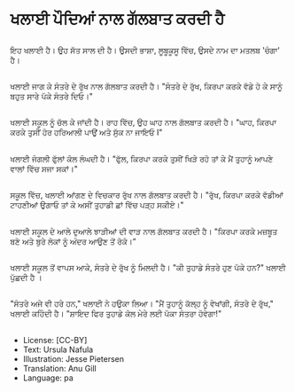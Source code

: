 # ਖਲਾਈ ਪੌਦਿਆਂ ਨਾਲ ਗੱਲਬਾਤ ਕਰਦੀ ਹੈ

##
ਇਹ ਖਲਾਈ ਹੈ। ਉਹ ਸੱਤ ਸਾਲ ਦੀ ਹੈ। ਉਸਦੀ ਭਾਸ਼ਾ, ਲੂਬੂਕੂਸੂ ਵਿੱਚ, ਉਸਦੇ ਨਾਮ ਦਾ ਮਤਲਬ 'ਚੰਗਾ' ਹੈ।

##
ਖਲਾਈ ਜਾਗ ਕੇ ਸੰਤਰੇ ਦੇ ਰੁੱਖ ਨਾਲ ਗੱਲਬਾਤ ਕਰਦੀ ਹੈ। "ਸੰਤਰੇ ਦੇ ਰੁੱਖ, ਕਿਰਪਾ ਕਰਕੇ ਵੱਡੇ ਹੋ ਕੇ ਸਾਨੂੰ ਬਹੁਤ ਸਾਰੇ ਪੱਕੇ ਸੰਤਰੇ ਦਿਓ।"

##
ਖਲਾਈ ਸਕੂਲ ਨੂੰ ਚੱਲ ਕੇ ਜਾਂਦੀ ਹੈ। ਰਾਹ ਵਿੱਚ, ਉਹ ਘਾਹ ਨਾਲ ਗੱਲਬਾਤ ਕਰਦੀ ਹੈ। "ਘਾਹ, ਕਿਰਪਾ ਕਰਕੇ ਤੁਸੀਂ ਹੋਰ ਹਰਿਆਲੀ ਪਾਉਂ ਅਤੇ ਸੁੱਕ ਨਾ ਜਾਇਓ I"

##
ਖਲਾਈ ਜੰਗਲੀ ਫੁੱਲਾਂ ਕੋਲ ਲੰਘਦੀ ਹੈ। "ਫੁੱਲ, ਕਿਰਪਾ ਕਰਕੇ ਤੁਸੀਂ ਖਿੜੇ ਰਹੋ ਤਾਂ ਕੇ ਮੈਂ ਤੁਹਾਨੂੰ ਆਪਣੇ ਵਾਲਾਂ ਵਿੱਚ ਸਜਾ ਸਕਾਂ।"

##
ਸਕੂਲ ਵਿੱਚ, ਖਲਾਈ ਆਂਗਣ ਦੇ ਵਿਚਕਾਰ ਰੁੱਖ ਨਾਲ ਗੱਲਬਾਤ ਕਰਦੀ ਹੈ। "ਰੁੱਖ, ਕਿਰਪਾ ਕਰਕੇ ਵੱਡੀਆਂ ਟਾਹਣੀਆਂ ਉਗਾਓ ਤਾਂ ਕੇ ਅਸੀਂ ਤੁਹਾਡੀ ਛਾਂ ਵਿੱਚ ਪੜ੍ਹ ਸਕੀਏ।"  

##
ਖਲਾਈ ਸਕੂਲ ਦੇ ਆਲੇ ਦੁਆਲੇ ਝਾੜੀਆਂ ਦੀ ਵਾੜ ਨਾਲ ਗੱਲਬਾਤ ਕਰਦੀ ਹੈ। "ਕਿਰਪਾ ਕਰਕੇ ਮਜ਼ਬੂਤ ਬਣੋ ਅਤੇ ਬੁਰੇ ਲੋਕਾਂ ਨੂੰ ਅੰਦਰ ਆਉਣ ਤੋਂ ਰੋਕੋ।”

##
ਖਲਾਈ ਸਕੂਲ ਤੋਂ ਵਾਪਸ ਆਕੇ, ਸੰਤਰੇ ਦੇ ਰੁੱਖ ਨੂੰ ਮਿਲਦੀ ਹੈ। "ਕੀ ਤੁਹਾਡੇ ਸੰਤਰੇ ਹੁਣ ਪੱਕੇ ਹਨ?" ਖਲਾਈ ਪੁੱਛਦੀ ਹੈ ।

##
"ਸੰਤਰੇ ਅਜੇ ਵੀ ਹਰੇ ਹਨ," ਖਲਾਈ ਨੇ ਹਉਕਾ ਲਿਆ। "ਮੈਂ ਤੁਹਾਨੂੰ ਕੱਲ੍ਹ ਨੂੰ ਵੇਖਾਂਗੀ, ਸੰਤਰੇ ਦੇ ਰੁੱਖ," ਖਲਾਈ ਕਹਿੰਦੀ ਹੈ। "ਸ਼ਾਇਦ ਫਿਰ ਤੁਹਾਡੇ ਕੋਲ ਮੇਰੇ ਲਈ ਪੱਕਾ ਸੰਤਰਾ ਹੋਵੇਗਾ!"

##
* License: [CC-BY]
* Text: Ursula Nafula
* Illustration: Jesse Pietersen
* Translation: Anu Gill
* Language: pa
